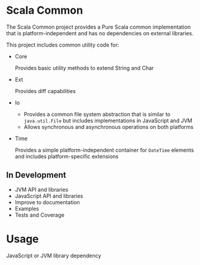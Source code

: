 # Scala Common

The Scala Common project provides a Pure Scala common implementation that is platform-independent and has no dependencies on external libraries.

This project includes common utility code for:
- Core
  
  Provides basic utility methods to extend String and Char

- Ext

  Provides diff capabilities
  
- Io

  - Provides a common file system abstraction that is similar to `java.util.File` but includes implementations in JavaScript and JVM
  - Allows synchronous and asynchronous operations on both platforms

- Time

  Provides a simple platform-independent container for `DateTime` elements and includes platform-specific extensions


## In Development

- JVM API and libraries
- JavaScript API and libraries
- Improve to documentation 
- Examples
- Tests and Coverage

# Usage 

JavaScript or JVM library dependency 
